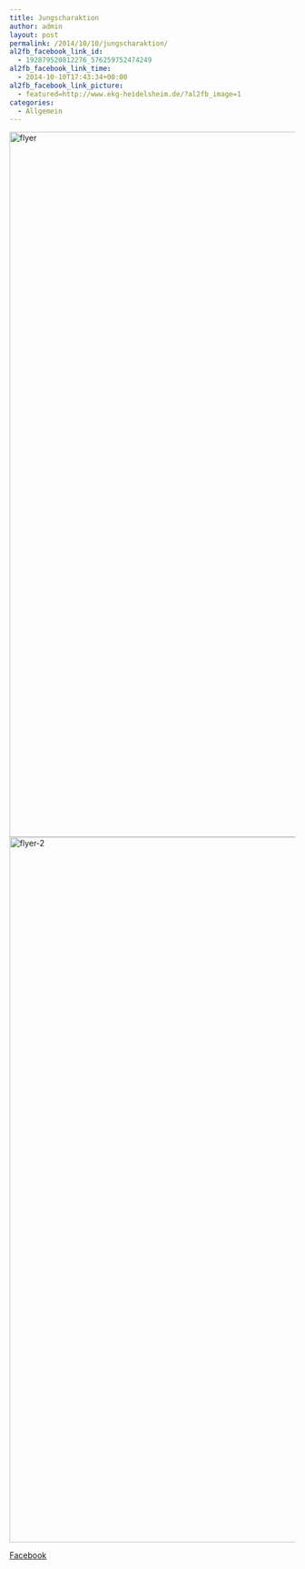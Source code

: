 ```yaml
---
title: Jungscharaktion
author: admin
layout: post
permalink: /2014/10/10/jungscharaktion/
al2fb_facebook_link_id:
  - 192879520812276_576259752474249
al2fb_facebook_link_time:
  - 2014-10-10T17:43:34+00:00
al2fb_facebook_link_picture:
  - featured=http://www.ekg-heidelsheim.de/?al2fb_image=1
categories:
  - Allgemein
---
```

[<img src="http://www.ekg-heidelsheim.de/wp-content/uploads/2014/10/flyer.jpg" alt="flyer" width="874" height="1240" class="alignleft size-full wp-image-1597" />][1]  
[<img src="http://www.ekg-heidelsheim.de/wp-content/uploads/2014/10/flyer-2.jpg" alt="flyer-2" width="874" height="1240" class="alignleft size-full wp-image-1598" />][2]

<div class="al2fb_anchor">
  <a href="http://www.facebook.com/permalink.php?story_fbid=576259752474249&id=192879520812276" target="_blank">Facebook</div></a>

 [1]: http://www.ekg-heidelsheim.de/wp-content/uploads/2014/10/flyer.jpg
 [2]: http://www.ekg-heidelsheim.de/wp-content/uploads/2014/10/flyer-2.jpg